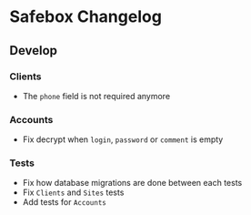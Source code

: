 # Safebox Changelog

## Develop

### Clients
- The `phone` field is not required anymore

### Accounts
- Fix decrypt when `login`, `password` or `comment` is empty

### Tests
- Fix how database migrations are done between each tests
- Fix `Clients` and `Sites` tests
- Add tests for `Accounts`